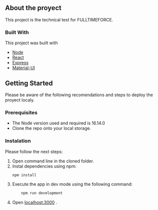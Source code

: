 <!-- ABOUT THE PROJECT -->
## About the proyect

This project is the technical test for FULLTIMEFORCE.

### Built With

This project was built with 

* [Node](https://nodejs.org/)
* [React](https://reactjs.org)
* [Express](https://expressjs.com)
* [Material-UI](https://mui.com)


<!-- GETTING STARTED -->
## Getting Started

Please be aware of the following recomendations and steps to deploy the proyect localy.

### Prerequisites

* The Node version used and required is 16.14.0
* Clone the repo onto your local storage.

### Instalation

Please follow the next steps:

1. Open command line in the cloned folder.
2. Instal dependencies using npm:
    ```sh
    npm install
    ```
3. Execute the app in dev mode using the following command:
    ```sh
        npm run development
    ```
4. Open [localhost:3000](http://localhost:3000/) .
